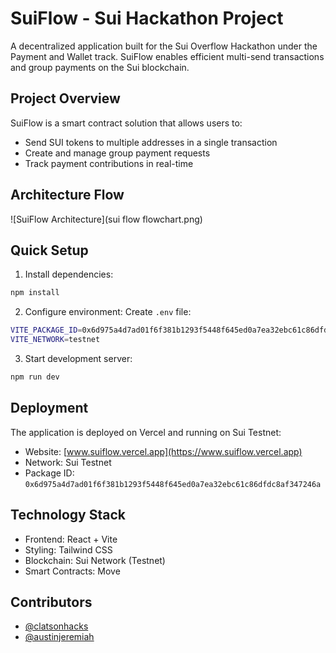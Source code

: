 # SuiFlow - Sui Hackathon Project

A decentralized application built for the Sui Overflow Hackathon under the Payment and Wallet track. SuiFlow enables efficient multi-send transactions and group payments on the Sui blockchain.

## Project Overview

SuiFlow is a smart contract solution that allows users to:
- Send SUI tokens to multiple addresses in a single transaction
- Create and manage group payment requests
- Track payment contributions in real-time

## Architecture Flow

![SuiFlow Architecture](sui flow flowchart.png)

## Quick Setup

1. Install dependencies:
```bash
npm install
```

2. Configure environment:
Create `.env` file:
```bash
VITE_PACKAGE_ID=0x6d975a4d7ad01f6f381b1293f5448f645ed0a7ea32ebc61c86dfdc8af347246a
VITE_NETWORK=testnet
```

3. Start development server:
```bash
npm run dev
```

## Deployment

The application is deployed on Vercel and running on Sui Testnet:
- Website: [www.suiflow.vercel.app](https://www.suiflow.vercel.app)
- Network: Sui Testnet
- Package ID: `0x6d975a4d7ad01f6f381b1293f5448f645ed0a7ea32ebc61c86dfdc8af347246a`

## Technology Stack

- Frontend: React + Vite
- Styling: Tailwind CSS
- Blockchain: Sui Network (Testnet)
- Smart Contracts: Move

## Contributors

- [@clatsonhacks](https://github.com/clatsonhacks)
- [@austinjeremiah](https://github.com/austinjeremiah)





